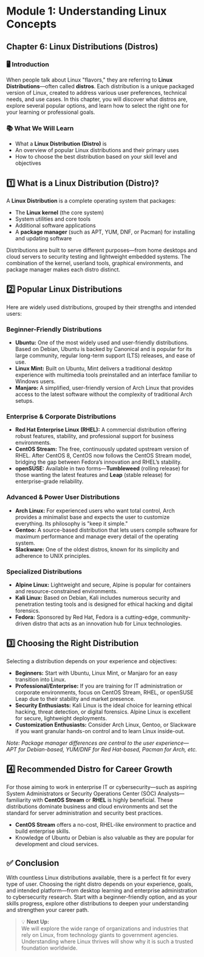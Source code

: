 # Module 1: Understanding Linux Concepts

## Chapter 6: Linux Distributions (Distros)

### 🖥️ Introduction

When people talk about Linux "flavors," they are referring to **Linux Distributions**—often called **distros**. Each distribution is a unique packaged version of Linux, created to address various user preferences, technical needs, and use cases. In this chapter, you will discover what distros are, explore several popular options, and learn how to select the right one for your learning or professional goals.

### 📚 What We Will Learn

- What a **Linux Distribution (Distro)** is  
- An overview of popular Linux distributions and their primary uses  
- How to choose the best distribution based on your skill level and objectives

## 1️⃣ What is a Linux Distribution (Distro)?

A **Linux Distribution** is a complete operating system that packages:

- The **Linux kernel** (the core system)
- System utilities and core tools
- Additional software applications
- A **package manager** (such as APT, YUM, DNF, or Pacman) for installing and updating software

Distributions are built to serve different purposes—from home desktops and cloud servers to security testing and lightweight embedded systems. The combination of the kernel, userland tools, graphical environments, and package manager makes each distro distinct.

## 2️⃣ Popular Linux Distributions

Here are widely used distributions, grouped by their strengths and intended users:

### Beginner-Friendly Distributions

- **Ubuntu:** One of the most widely used and user-friendly distributions. Based on Debian, Ubuntu is backed by Canonical and is popular for its large community, regular long-term support (LTS) releases, and ease of use.
- **Linux Mint:** Built on Ubuntu, Mint delivers a traditional desktop experience with multimedia tools preinstalled and an interface familiar to Windows users.
- **Manjaro:** A simplified, user-friendly version of Arch Linux that provides access to the latest software without the complexity of traditional Arch setups.

### Enterprise & Corporate Distributions

- **Red Hat Enterprise Linux (RHEL):** A commercial distribution offering robust features, stability, and professional support for business environments.
- **CentOS Stream:** The free, continuously updated upstream version of RHEL. After CentOS 8, CentOS now follows the CentOS Stream model, bridging the gap between Fedora’s innovation and RHEL’s stability.
- **openSUSE:** Available in two forms—**Tumbleweed** (rolling release) for those wanting the latest features and **Leap** (stable release) for enterprise-grade reliability.

### Advanced & Power User Distributions

- **Arch Linux:** For experienced users who want total control, Arch provides a minimalist base and expects the user to customize everything. Its philosophy is "keep it simple."
- **Gentoo:** A source-based distribution that lets users compile software for maximum performance and manage every detail of the operating system.
- **Slackware:** One of the oldest distros, known for its simplicity and adherence to UNIX principles.

### Specialized Distributions

- **Alpine Linux:** Lightweight and secure, Alpine is popular for containers and resource-constrained environments.
- **Kali Linux:** Based on Debian, Kali includes numerous security and penetration testing tools and is designed for ethical hacking and digital forensics.
- **Fedora:** Sponsored by Red Hat, Fedora is a cutting-edge, community-driven distro that acts as an innovation hub for Linux technologies.

## 3️⃣ Choosing the Right Distribution

Selecting a distribution depends on your experience and objectives:

- **Beginners:** Start with Ubuntu, Linux Mint, or Manjaro for an easy transition into Linux.
- **Professional/Enterprise:** If you are training for IT administration or corporate environments, focus on CentOS Stream, RHEL, or openSUSE Leap due to their stability and market presence.
- **Security Enthusiasts:** Kali Linux is the ideal choice for learning ethical hacking, threat detection, or digital forensics. Alpine Linux is excellent for secure, lightweight deployments.
- **Customization Enthusiasts:** Consider Arch Linux, Gentoo, or Slackware if you want granular hands-on control and to learn Linux inside-out.

*Note: Package manager differences are central to the user experience—APT for Debian-based, YUM/DNF for Red Hat-based, Pacman for Arch, etc.*

## 4️⃣ Recommended Distro for Career Growth

For those aiming to work in enterprise IT or cybersecurity—such as aspiring System Administrators or Security Operations Center (SOC) Analysts—familiarity with **CentOS Stream** or **RHEL** is highly beneficial. These distributions dominate business and cloud environments and set the standard for server administration and security best practices.

- **CentOS Stream** offers a no-cost, RHEL-like environment to practice and build enterprise skills.
- Knowledge of Ubuntu or Debian is also valuable as they are popular for development and cloud services.

## ✅ Conclusion

With countless Linux distributions available, there is a perfect fit for every type of user. Choosing the right distro depends on your experience, goals, and intended platform—from desktop learning and enterprise administration to cybersecurity research. Start with a beginner-friendly option, and as your skills progress, explore other distributions to deepen your understanding and strengthen your career path.

> 💡 **Next Up:**  
> We will explore the wide range of organizations and industries that rely on Linux, from technology giants to government agencies. Understanding where Linux thrives will show why it is such a trusted foundation worldwide.
